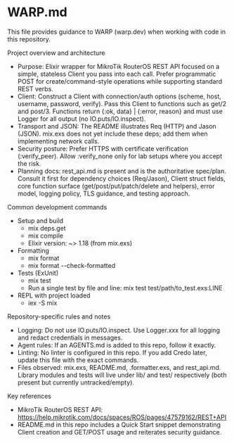 # WARP.md

This file provides guidance to WARP (warp.dev) when working with code in this repository.

Project overview and architecture
- Purpose: Elixir wrapper for MikroTik RouterOS REST API focused on a simple, stateless Client you pass into each call. Prefer programmatic POST for create/command-style operations while supporting standard REST verbs.
- Client: Construct a Client with connection/auth options (scheme, host, username, password, verify). Pass this Client to functions such as get/2 and post/3. Functions return {:ok, data} | {:error, reason} and must use Logger for all output (no IO.puts/IO.inspect).
- Transport and JSON: The README illustrates Req (HTTP) and Jason (JSON). mix.exs does not yet include these deps; add them when implementing network calls.
- Security posture: Prefer HTTPS with certificate verification (:verify_peer). Allow :verify_none only for lab setups where you accept the risk.
- Planning docs: rest_api.md is present and is the authoritative spec/plan. Consult it first for dependency choices (Req/Jason), Client struct fields, core function surface (get/post/put/patch/delete and helpers), error model, logging policy, TLS guidance, and testing approach.

Common development commands
- Setup and build
  - mix deps.get
  - mix compile
  - Elixir version: ~> 1.18 (from mix.exs)
- Formatting
  - mix format
  - mix format --check-formatted
- Tests (ExUnit)
  - mix test
  - Run a single test by file and line: mix test test/path/to_test.exs:LINE
- REPL with project loaded
  - iex -S mix

Repository-specific rules and notes
- Logging: Do not use IO.puts/IO.inspect. Use Logger.xxx for all logging and redact credentials in messages.
- Agent rules: If an AGENTS.md is added to this repo, follow it exactly.
- Linting: No linter is configured in this repo. If you add Credo later, update this file with the exact commands.
- Files observed: mix.exs, README.md, .formatter.exs, and rest_api.md. Library modules and tests will live under lib/ and test/ respectively (both present but currently untracked/empty).

Key references
- MikroTik RouterOS REST API: https://help.mikrotik.com/docs/spaces/ROS/pages/47579162/REST+API
- README.md in this repo includes a Quick Start snippet demonstrating Client creation and GET/POST usage and reiterates security guidance.
